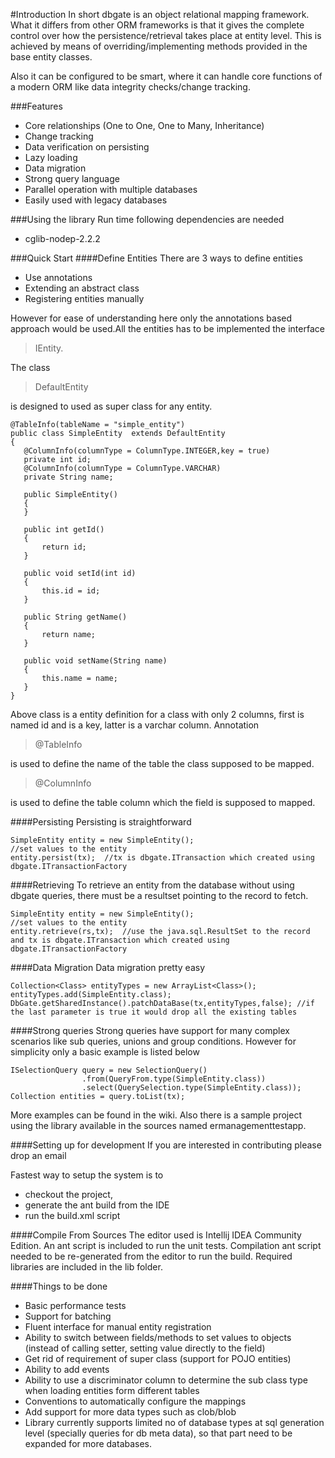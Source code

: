 #Introduction
In short dbgate is an object relational mapping framework. What it differs from other ORM frameworks is that it gives the complete control over how the persistence/retrieval takes place at entity level. This is achieved by means of overriding/implementing methods provided in the base entity classes. 

Also it can be configured to be smart, where it can handle core functions of a modern ORM like data integrity checks/change tracking. 
 
###Features
* Core relationships (One to One, One to Many, Inheritance)
* Change tracking
* Data verification on persisting
* Lazy loading
* Data migration
* Strong query language
* Parallel operation with multiple databases
* Easily used with legacy databases

###Using the library
Run time following dependencies are needed
* cglib-nodep-2.2.2

###Quick Start
####Define Entities
There are 3 ways to define entities
* Use annotations
* Extending an abstract class
* Registering entities manually

However for ease of understanding here only the annotations based approach would be used.All the entities has to be implemented the interface 
>IEntity.

The class
>DefaultEntity

is designed to used as super class for any entity.

   	@TableInfo(tableName = "simple_entity")
	public class SimpleEntity  extends DefaultEntity
	{
	   @ColumnInfo(columnType = ColumnType.INTEGER,key = true)
	   private int id;
	   @ColumnInfo(columnType = ColumnType.VARCHAR)
	   private String name;

	   public SimpleEntity()
	   {
	   }

	   public int getId()
	   {
		   return id;
	   }

	   public void setId(int id)
	   {
		   this.id = id;
	   }

	   public String getName()
	   {
		   return name;
	   }

	   public void setName(String name)
	   {
		   this.name = name;
	   }
	}

Above class is a entity definition for a class with only 2 columns, first is named id and is a key, latter is a varchar column. Annotation
>@TableInfo 

is used to define the name of the table the class supposed to be mapped. 
>@ColumnInfo

is used to define the table column which the field is supposed to mapped.

####Persisting
Persisting is straightforward

	SimpleEntity entity = new SimpleEntity();
	//set values to the entity
	entity.persist(tx);  //tx is dbgate.ITransaction which created using dbgate.ITransactionFactory 

####Retrieving
To retrieve an entity from the database without using dbgate queries, there must be a resultset pointing to the record to fetch.

	SimpleEntity entity = new SimpleEntity();
	//set values to the entity
	entity.retrieve(rs,tx);  //use the java.sql.ResultSet to the record and tx is dbgate.ITransaction which created using dbgate.ITransactionFactory

####Data Migration
Data migration pretty easy

	Collection<Class> entityTypes = new ArrayList<Class>();
	entityTypes.add(SimpleEntity.class);
	DbGate.getSharedInstance().patchDataBase(tx,entityTypes,false); //if the last parameter is true it would drop all the existing tables

####Strong queries
Strong queries have support for many complex scenarios like sub queries, unions and group conditions. However for simplicity only a basic example is listed below

	ISelectionQuery query = new SelectionQuery()
					.from(QueryFrom.type(SimpleEntity.class))
					.select(QuerySelection.type(SimpleEntity.class));
	Collection entities = query.toList(tx);

More examples can be found in the wiki. Also there is a sample project using the library available in the sources named ermanagementtestapp.

####Setting up for development
If you are interested in contributing please drop an email

Fastest way to setup the system is to
* checkout the project,
* generate the ant build from the IDE
* run the build.xml script

####Compile From Sources
The editor used is Intellij IDEA Community Edition. An ant script is included to run the unit tests. Compilation ant script needed to be re-generated from the editor to run the build. Required libraries are included in the lib folder.

####Things to be done
* Basic performance tests
* Support for batching
* Fluent interface for manual entity registration
* Ability to switch between fields/methods to set values to objects (instead of calling  setter, setting value directly to the field)
* Get rid of requirement of super class (support for POJO entities)
* Ability to add events
* Ability to use a discriminator column to determine the sub class type when loading entities form different tables
* Conventions to automatically configure the mappings
* Add support for more data types such as clob/blob
* Library currently supports limited no of database types at sql generation level (specially queries for db meta data), so that part need to be expanded for more databases.
